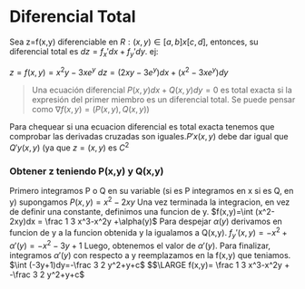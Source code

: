 # Diferencial Total
Sea z=f(x,y) diferenciable en $R: (x,y)∈[a,b] x [c,d]$, entonces, su diferencial total es $dz= f_x' dx+ f_y' dy$.
ej: 
   

$z=f(x,y)=x^2 y-3x e^y$
$dz=(2xy-3e^y) dx+(x^2-3xe^y)dy$

> Una ecuación diferencial $P(x,y) dx+Q(x,y) dy=0$ es total exacta si la expresión del primer miembro es un diferencial total.
> Se puede pensar como   $∇f(x,y)=(P(x,y), Q(x,y))$

Para chequear si una ecuacion diferencial es total exacta tenemos que comprobar las derivadas cruzadas son iguales.$P'x(x,y)$ debe dar igual que $Q'y(x,y)$ (ya que $z=(x,y)$ es $C^2$

### Obtener z teniendo P(x,y) y Q(x,y)
Primero integramos P o Q en su variable (si es P integramos en x si es Q, en y)
supongamos $P(x,y)=x^2-2xy$
Una vez terminada la integracion, en vez de definir una constante, definimos una funcion de y.
$f(x,y)=\int (x^2-2xy)dx = \frac 1 3 x^3-x^2y +\alpha(y)$
Para despejar $\alpha (y)$ derivamos en funcion de y a la funcion obtenida y la igualamos a Q(x,y). 
$f_y'(x,y)=-x^2+α'(y)=-x^2-3y+1$
Luego, obtenemos el valor de $\alpha' (y)$.
Para finalizar, integramos $\alpha' (y)$ con respecto a y reemplazamos en la f(x,y) que teniamos.
$\int (-3y+1)dy=-\frac 3 2 y^2+y+c$
$$\LARGE f(x,y)= \frac 1 3 x^3-x^2y + -\frac 3 2 y^2+y+c$
